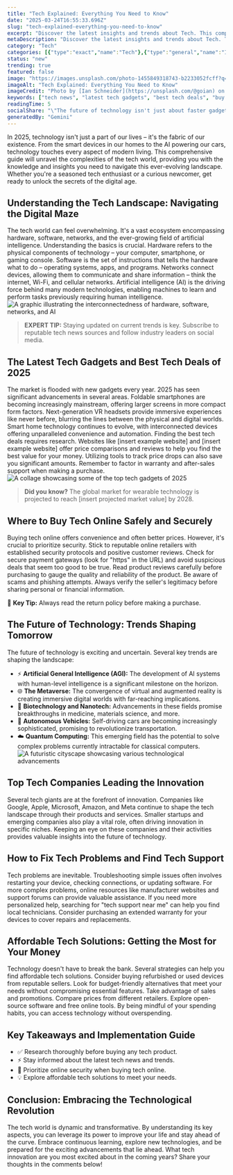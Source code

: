 ```yaml
---
title: "Tech Explained: Everything You Need to Know"
date: "2025-03-24T16:55:33.696Z"
slug: "tech-explained-everything-you-need-to-know"
excerpt: "Discover the latest insights and trends about Tech. This comprehensive guide covers everything you need to know about Tech in 2025."
metaDescription: "Discover the latest insights and trends about Tech. This comprehensive guide covers everything you need to know about Tech in 2025."
category: "Tech"
categories: [{"type":"exact","name":"Tech"},{"type":"general","name":"Innovation"},{"type":"medium","name":"Software Engineering"},{"type":"specific","name":"Artificial Intelligence"},{"type":"niche","name":"Deep Learning"}]
status: "new"
trending: true
featured: false
image: "https://images.unsplash.com/photo-1455849318743-b2233052fcff?q=85&w=1200&fit=max&fm=webp&auto=compress"
imageAlt: "Tech Explained: Everything You Need to Know"
imageCredit: "Photo by [Ian Schneider](https://unsplash.com/@goian) on Unsplash"
keywords: ["tech news", "latest tech gadgets", "best tech deals", "buy tech online", "future of technology", "top tech companies", "how to fix tech problems", "tech support near me", "affordable tech solutions", "emerging tech trends"]
readingTime: 5
socialShare: "\"The future of technology isn't just about faster gadgets; it's about solving humanity's biggest challenges.  What problems will tech solve next?\""
generatedBy: "Gemini"
---
```




In 2025, technology isn't just a part of our lives – it's the fabric of our existence.  From the smart devices in our homes to the AI powering our cars, technology touches every aspect of modern living.  This comprehensive guide will unravel the complexities of the tech world, providing you with the knowledge and insights you need to navigate this ever-evolving landscape.  Whether you're a seasoned tech enthusiast or a curious newcomer, get ready to unlock the secrets of the digital age.

## Understanding the Tech Landscape: Navigating the Digital Maze

The tech world can feel overwhelming.  It's a vast ecosystem encompassing hardware, software, networks, and the ever-growing field of artificial intelligence.  Understanding the basics is crucial.  Hardware refers to the physical components of technology – your computer, smartphone, or gaming console. Software is the set of instructions that tells the hardware what to do – operating systems, apps, and programs. Networks connect devices, allowing them to communicate and share information – think the internet, Wi-Fi, and cellular networks.  Artificial intelligence (AI) is the driving force behind many modern technologies, enabling machines to learn and perform tasks previously requiring human intelligence. ![A graphic illustrating the interconnectedness of hardware, software, networks, and AI](https://images.unsplash.com/photo-1451187580459-43490279c0fa?q=85&w=1200&fit=max&fm=webp&auto=compress)

> **EXPERT TIP:**  Staying updated on current trends is key. Subscribe to reputable tech news sources and follow industry leaders on social media.

## The Latest Tech Gadgets and Best Tech Deals of 2025

The market is flooded with new gadgets every year.  2025 has seen significant advancements in several areas.  Foldable smartphones are becoming increasingly mainstream, offering larger screens in more compact form factors.  Next-generation VR headsets provide immersive experiences like never before, blurring the lines between the physical and digital worlds.  Smart home technology continues to evolve, with interconnected devices offering unparalleled convenience and automation.  Finding the best tech deals requires research.  Websites like [insert example website] and [insert example website] offer price comparisons and reviews to help you find the best value for your money.  Utilizing tools to track price drops can also save you significant amounts.  Remember to factor in warranty and after-sales support when making a purchase. ![A collage showcasing some of the top tech gadgets of 2025](https://images.unsplash.com/photo-1484417894907-623942c8ee29?q=85&w=1200&fit=max&fm=webp&auto=compress)

> **Did you know?** The global market for wearable technology is projected to reach [insert projected market value] by 2028.

## Where to Buy Tech Online Safely and Securely

Buying tech online offers convenience and often better prices.  However, it's crucial to prioritize security.  Stick to reputable online retailers with established security protocols and positive customer reviews.  Check for secure payment gateways (look for "https" in the URL) and avoid suspicious deals that seem too good to be true.  Read product reviews carefully before purchasing to gauge the quality and reliability of the product.  Be aware of scams and phishing attempts.  Always verify the seller's legitimacy before sharing personal or financial information.

🔑 **Key Tip:** Always read the return policy before making a purchase.

## The Future of Technology: Trends Shaping Tomorrow

The future of technology is exciting and uncertain.  Several key trends are shaping the landscape:

* ⚡ **Artificial General Intelligence (AGI):**  The development of AI systems with human-level intelligence is a significant milestone on the horizon.
* 🌐 **The Metaverse:** The convergence of virtual and augmented reality is creating immersive digital worlds with far-reaching implications.
* 🧬 **Biotechnology and Nanotech:** Advancements in these fields promise breakthroughs in medicine, materials science, and more.
* 🚗 **Autonomous Vehicles:** Self-driving cars are becoming increasingly sophisticated, promising to revolutionize transportation.
* ☁️ **Quantum Computing:** This emerging field has the potential to solve complex problems currently intractable for classical computers. ![A futuristic cityscape showcasing various technological advancements](https://images.unsplash.com/photo-1517976487492-5750f3195933?q=85&w=1200&fit=max&fm=webp&auto=compress)

## Top Tech Companies Leading the Innovation

Several tech giants are at the forefront of innovation.  Companies like Google, Apple, Microsoft, Amazon, and Meta continue to shape the tech landscape through their products and services.  Smaller startups and emerging companies also play a vital role, often driving innovation in specific niches.  Keeping an eye on these companies and their activities provides valuable insights into the future of technology.

## How to Fix Tech Problems and Find Tech Support

Tech problems are inevitable.  Troubleshooting simple issues often involves restarting your device, checking connections, or updating software.  For more complex problems, online resources like manufacturer websites and support forums can provide valuable assistance.  If you need more personalized help, searching for "tech support near me" can help you find local technicians.  Consider purchasing an extended warranty for your devices to cover repairs and replacements. 

## Affordable Tech Solutions: Getting the Most for Your Money

Technology doesn't have to break the bank.  Several strategies can help you find affordable tech solutions.  Consider buying refurbished or used devices from reputable sellers.  Look for budget-friendly alternatives that meet your needs without compromising essential features.  Take advantage of sales and promotions.  Compare prices from different retailers.  Explore open-source software and free online tools.  By being mindful of your spending habits, you can access technology without overspending.

## Key Takeaways and Implementation Guide

* ✅ Research thoroughly before buying any tech product.
* ⚡ Stay informed about the latest tech news and trends.
* 🔑 Prioritize online security when buying tech online.
* 💡 Explore affordable tech solutions to meet your needs.

## Conclusion: Embracing the Technological Revolution

The tech world is dynamic and transformative.  By understanding its key aspects, you can leverage its power to improve your life and stay ahead of the curve.  Embrace continuous learning, explore new technologies, and be prepared for the exciting advancements that lie ahead.  What tech innovation are you most excited about in the coming years?  Share your thoughts in the comments below!

